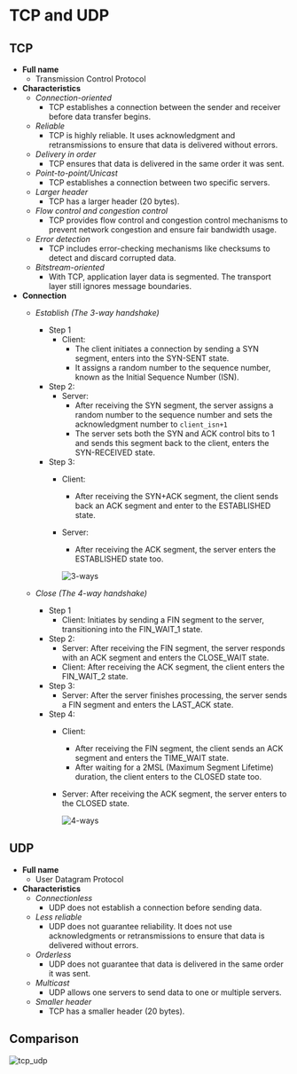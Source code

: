 # TCP and UDP

## TCP
- **Full name**
   - Transmission Control Protocol
- **Characteristics**
   - *Connection-oriented*
      - TCP establishes a connection between the sender and receiver before data transfer begins.
   - *Reliable*
      - TCP is highly reliable. It uses acknowledgment and retransmissions to ensure that data is delivered without errors.
   - *Delivery in order*
      - TCP ensures that data is delivered in the same order it was sent.
   - *Point-to-point/Unicast*
      - TCP establishes a connection between two specific servers.
   - *Larger header*
      - TCP has a larger header (20 bytes).
   - *Flow control and congestion control*
      - TCP provides flow control and congestion control mechanisms to prevent network congestion and ensure fair bandwidth usage.
   - *Error detection*
      - TCP includes error-checking mechanisms like checksums to detect and discard corrupted data.
   - *Bitstream-oriented*
      - With TCP, application layer data is segmented. The transport layer still ignores message boundaries.
- **Connection**
   - *Establish (The 3-way handshake)*
      - Step 1
         - Client:
            - The client initiates a connection by sending a SYN segment, enters into the SYN-SENT state.
            - It assigns a random number to the sequence number, known as the Initial Sequence Number (ISN).
      - Step 2:
         - Server:
            - After receiving the SYN segment, the server assigns a random number to the sequence number and sets the acknowledgment number to `client_isn+1`
            - The server sets both the SYN and ACK control bits to 1 and sends this segment back to the client, enters the SYN-RECEIVED state.
      - Step 3:
         - Client:
            - After receiving the SYN+ACK segment, the client sends back an ACK segment and enter to the ESTABLISHED state.
         - Server:
            - After receiving the ACK segment, the server enters the ESTABLISHED state too.

           ![3-ways](https://github.com/wuyichen24/system-design-knowledge/assets/8989447/2f0329ab-25fe-40ca-8068-50373683997b)

   - *Close (The 4-way handshake)*
      - Step 1
         - Client: Initiates by sending a FIN segment to the server, transitioning into the FIN_WAIT_1 state.
      - Step 2:
         - Server: After receiving the FIN segment, the server responds with an ACK segment and enters the CLOSE_WAIT state.
         - Client: After receiving the ACK segment, the client enters the FIN_WAIT_2 state.
      - Step 3:
         - Server: After the server finishes processing, the server sends a FIN segment and enters the LAST_ACK state.
      - Step 4:
         - Client:
            - After receiving the FIN segment, the client sends an ACK segment and enters the TIME_WAIT state.
            - After waiting for a 2MSL (Maximum Segment Lifetime) duration, the client enters to the CLOSED state too.
         - Server: After receiving the ACK segment, the server enters to the CLOSED state.

           ![4-ways](https://github.com/wuyichen24/system-design-knowledge/assets/8989447/818b664f-9761-4ee3-b75f-6aa2688fcf2f)

## UDP
- **Full name**
   - User Datagram Protocol
- **Characteristics**
   - *Connectionless*
      - UDP does not establish a connection before sending data.
   - *Less reliable*
      - UDP does not guarantee reliability. It does not use acknowledgments or retransmissions to ensure that data is delivered without errors.
   - *Orderless*
      - UDP does not guarantee that data is delivered in the same order it was sent.
   - *Multicast*
      - UDP allows one servers to send data to one or multiple servers.
   - *Smaller header*
      - TCP has a smaller header (20 bytes).

## Comparison
![tcp_udp](https://github.com/wuyichen24/system-design-knowledge/assets/8989447/c9357a6c-6255-4c6f-b986-c1b479152d4b)
